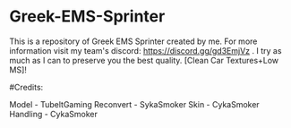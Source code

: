 # Greek-EMS-Sprinter
This is a repository of Greek EMS Sprinter created by me. For more information visit my team's discord: https://discord.gg/gd3EmjVz . I try as much as I can to preserve you the best quality. [Clean Car Textures+Low MS]!

#Credits:

Model - TubeltGaming
Reconvert - SykaSmoker
Skin - CykaSmoker
Handling - CykaSmoker
